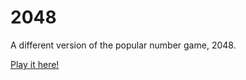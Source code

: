 # 2048
A different version of the popular number game, 2048.

[Play it here!](http://gabrielecirulli.github.io/2048/)

